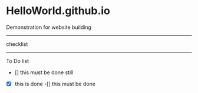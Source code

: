 # HelloWorld.github.io
Demonstration for website building

---

checklist

---

To Do list
- [] this must be done still
- [x] this is done
-[] this must be done